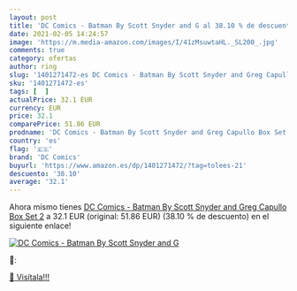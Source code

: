 ```yaml
---
layout: post
title: 'DC Comics - Batman By Scott Snyder and G al 38.10 % de descuento'
date: 2021-02-05 14:24:57
image: 'https://m.media-amazon.com/images/I/41zMsuwtaHL._SL200_.jpg'
comments: true
category: ofertas
author: ring
slug: '1401271472-es DC Comics - Batman By Scott Snyder and Greg Capullo Box Set 2'
sku: '1401271472-es'
tags: [  ]
actualPrice: 32.1 EUR
currency: EUR
price: 32.1
comparePrice: 51.86 EUR
prodname: 'DC Comics - Batman By Scott Snyder and Greg Capullo Box Set 2'
country: 'es'
flag: '🇪🇸'
brand: 'DC Comics'
buyurl: 'https://www.amazon.es/dp/1401271472/?tag=tolees-21'
descuento: '38.10'
average: '32.1'
---
```


Ahora mismo tienes [DC Comics - Batman By Scott Snyder and Greg Capullo Box Set 2](https://www.amazon.es/dp/1401271472/?tag=tolees-21) a 32.1 EUR (original: 51.86 EUR) (38.10 %  de descuento) en el siguiente enlace!

[![DC Comics - Batman By Scott Snyder and G](https://m.media-amazon.com/images/I/41zMsuwtaHL._SL200_.jpg)](https://www.amazon.es/dp/1401271472/?tag=tolees-21)

🔎:


[🛒 Visítala!!!](https://www.amazon.es/dp/1401271472/?tag=tolees-21)
